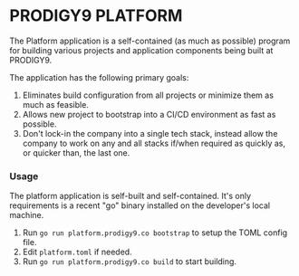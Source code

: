 # PRODIGY9 PLATFORM

The Platform application is a self-contained (as much as possible) program for building
various projects and application components being built at PRODIGY9.

The application has the following primary goals:

1. Eliminates build configuration from all projects or minimize them as much as feasible.
2. Allows new project to bootstrap into a CI/CD environment as fast as possible.
3. Don't lock-in the company into a single tech stack, instead allow the company to work
   on any and all stacks if/when required as quickly as, or quicker than, the last one.

### Usage

The platform application is self-built and self-contained. It's only requirements is a
recent "go" binary installed on the developer's local machine.

1. Run `go run platform.prodigy9.co bootstrap` to setup the TOML config file.
2. Edit `platform.toml` if needed.
3. Run `go run platform.prodigy9.co build` to start building.


